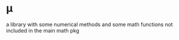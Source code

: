 # μ

a library with some numerical methods and some math functions not included in the main math pkg
